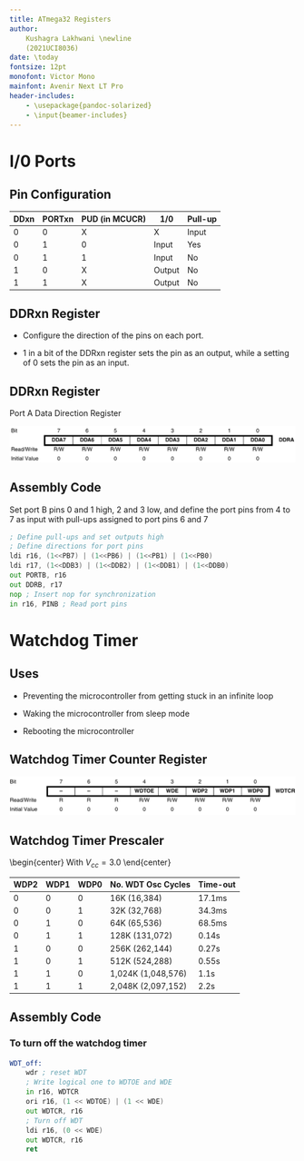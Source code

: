 ```yaml
---
title: ATmega32 Registers
author:
    Kushagra Lakhwani \newline
    (2021UCI8036)
date: \today
fontsize: 12pt
monofont: Victor Mono
mainfont: Avenir Next LT Pro
header-includes:
    - \usepackage{pandoc-solarized}
    - \input{beamer-includes}
---
```


# I/0 Ports

## Pin Configuration

| DDxn | PORTxn | PUD (in MCUCR) | 1/0    | Pull-up |
| ---- | ------ | -------------- | ------ | ------- |
| 0    | 0      | X              | X      | Input   |
| 0    | 1      | 0              | Input  | Yes     |
| 0    | 1      | 1              | Input  | No      |
| 1    | 0      | X              | Output | No      |
| 1    | 1      | X              | Output | No      |

## DDRxn Register

- Configure the direction of the pins on each port.

- 1 in a bit of the DDRxn register sets the pin as an output, while a setting of
  0 sets the pin as an input.

## DDRxn Register

Port A Data Direction Register

![DDRA](./ddra.png)

## Assembly Code

Set port B pins 0 and 1 high, 2 and 3 low, and define the port pins from 4 to 7
as input with pull-ups assigned to port pins 6 and 7

```asm
; Define pull-ups and set outputs high
; Define directions for port pins
ldi r16, (1<<PB7) | (1<<PB6) | (1<<PB1) | (1<<PB0)
ldi r17, (1<<DDB3) | (1<<DDB2) | (1<<DDB1) | (1<<DDB0)
out PORTB, r16
out DDRB, r17
nop ; Insert nop for synchronization
in r16, PINB ; Read port pins
```

# Watchdog Timer

## Uses

- Preventing the microcontroller from getting stuck in an infinite loop

- Waking the microcontroller from sleep mode

- Rebooting the microcontroller

## Watchdog Timer Counter Register

![WDTCR](./wdtcr.png)

## Watchdog Timer Prescaler

\begin{center} With $V_{cc} = 3.0$ \end{center}

| WDP2 | WDP1 | WDP0 | No. WDT Osc Cycles | Time-out |
| ---- | ---- | ---- | ------------------ | -------- |
| 0    | 0    | 0    | 16K (16,384)       | 17.1ms   |
| 0    | 0    | 1    | 32K (32,768)       | 34.3ms   |
| 0    | 1    | 0    | 64K (65,536)       | 68.5ms   |
| 0    | 1    | 1    | 128K (131,072)     | 0.14s    |
| 1    | 0    | 0    | 256K (262,144)     | 0.27s    |
| 1    | 0    | 1    | 512K (524,288)     | 0.55s    |
| 1    | 1    | 0    | 1,024K (1,048,576) | 1.1s     |
| 1    | 1    | 1    | 2,048K (2,097,152) | 2.2s     |

## Assembly Code

### To turn off the watchdog timer

```asm
WDT_off:
    wdr ; reset WDT
    ; Write logical one to WDTOE and WDE
    in r16, WDTCR
    ori r16, (1 << WDTOE) | (1 << WDE)
    out WDTCR, r16
    ; Turn off WDT
    ldi r16, (0 << WDE)
    out WDTCR, r16
    ret
```
